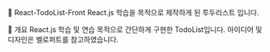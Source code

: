 📅 React-TodoList-Front
React.js 학습을 목적으로 제작하게 된 투두리스트 입니다.

📃 개요
React.js 학습 및 연습 목적으로 간단하게 구현한 TodoList입니다.
아이디어 및 디자인은 벨로퍼트를 참고하였습니다.
